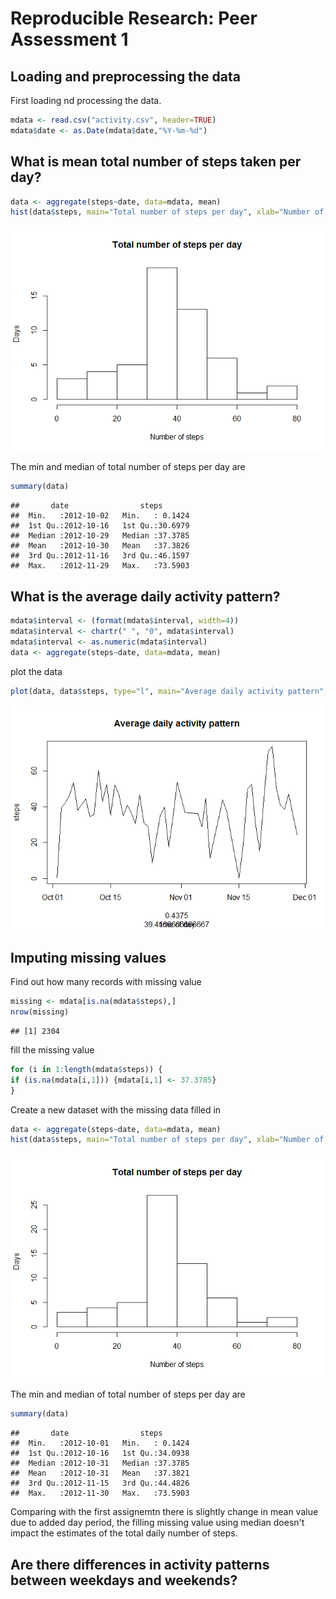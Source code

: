 # Reproducible Research: Peer Assessment 1


## Loading and preprocessing the data
First loading nd processing the data. 

```r
mdata <- read.csv("activity.csv", header=TRUE)
mdata$date <- as.Date(mdata$date,"%Y-%m-%d")
```
## What is mean total number of steps taken per day?

```r
data <- aggregate(steps~date, data=mdata, mean)
hist(data$steps, main="Total number of steps per day", xlab="Number of steps", ylab="Days")
```

![](PA1_template_files/figure-html/unnamed-chunk-2-1.png) 
  
The min and median of total number of steps per day are  

```r
summary(data)
```

```
##       date                steps        
##  Min.   :2012-10-02   Min.   : 0.1424  
##  1st Qu.:2012-10-16   1st Qu.:30.6979  
##  Median :2012-10-29   Median :37.3785  
##  Mean   :2012-10-30   Mean   :37.3826  
##  3rd Qu.:2012-11-16   3rd Qu.:46.1597  
##  Max.   :2012-11-29   Max.   :73.5903
```
  
## What is the average daily activity pattern?

```r
mdata$interval <- (format(mdata$interval, width=4))
mdata$interval <- chartr(" ", "0", mdata$interval)
mdata$interval <- as.numeric(mdata$interval)
data <- aggregate(steps~date, data=mdata, mean)
```
  
plot the data

```r
plot(data, data$steps, type="l", main="Average daily activity pattern", sub="time of day")
```

![](PA1_template_files/figure-html/unnamed-chunk-5-1.png) 
  
## Imputing missing values
Find out how many records with missing value

```r
missing <- mdata[is.na(mdata$steps),]
nrow(missing)
```

```
## [1] 2304
```
  
fill the missing value

```r
for (i in 1:length(mdata$steps)) { 
if (is.na(mdata[i,1])) {mdata[i,1] <- 37.3785}
}
```
  
Create a new dataset with the missing data filled in

```r
data <- aggregate(steps~date, data=mdata, mean)
hist(data$steps, main="Total number of steps per day", xlab="Number of steps", ylab="Days")
```

![](PA1_template_files/figure-html/unnamed-chunk-8-1.png) 
  
The min and median of total number of steps per day are  

```r
summary(data)
```

```
##       date                steps        
##  Min.   :2012-10-01   Min.   : 0.1424  
##  1st Qu.:2012-10-16   1st Qu.:34.0938  
##  Median :2012-10-31   Median :37.3785  
##  Mean   :2012-10-31   Mean   :37.3821  
##  3rd Qu.:2012-11-15   3rd Qu.:44.4826  
##  Max.   :2012-11-30   Max.   :73.5903
```
  
Comparing with the first assignemtn there is slightly change in mean value due to added day period, the filling missing value using median doesn't impact the estimates of the total daily number of steps. 

## Are there differences in activity patterns between weekdays and weekends?
